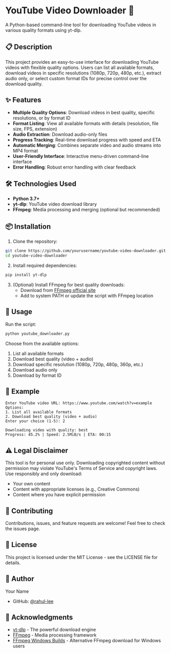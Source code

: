 # YouTube Video Downloader 🎥

A Python-based command-line tool for downloading YouTube videos in various quality formats using yt-dlp.

## 📋 Description

This project provides an easy-to-use interface for downloading YouTube videos with flexible quality options. Users can list all available formats, download videos in specific resolutions (1080p, 720p, 480p, etc.), extract audio only, or select custom format IDs for precise control over the download quality.

## ✨ Features

- **Multiple Quality Options**: Download videos in best quality, specific resolutions, or by format ID
- **Format Listing**: View all available formats with details (resolution, file size, FPS, extension)
- **Audio Extraction**: Download audio-only files
- **Progress Tracking**: Real-time download progress with speed and ETA
- **Automatic Merging**: Combines separate video and audio streams into MP4 format
- **User-Friendly Interface**: Interactive menu-driven command-line interface
- **Error Handling**: Robust error handling with clear feedback

## 🛠️ Technologies Used

- **Python 3.7+**
- **yt-dlp**: YouTube video download library
- **FFmpeg**: Media processing and merging (optional but recommended)

## 📦 Installation

1. Clone the repository:
```bash
git clone https://github.com/yourusername/youtube-video-downloader.git
cd youtube-video-downloader
```

2. Install required dependencies:
```bash
pip install yt-dlp
```

3. (Optional) Install FFmpeg for best quality downloads:
   - Download from [FFmpeg official site](https://ffmpeg.org/download.html)
   - Add to system PATH or update the script with FFmpeg location

## 🚀 Usage

Run the script:
```bash
python youtube_downloader.py
```

Choose from the available options:
1. List all available formats
2. Download best quality (video + audio)
3. Download specific resolution (1080p, 720p, 480p, 360p, etc.)
4. Download audio only
5. Download by format ID

## 📝 Example
```
Enter YouTube video URL: https://www.youtube.com/watch?v=example
Options:
1. List all available formats
2. Download best quality (video + audio)
Enter your choice (1-5): 2

Downloading video with quality: best
Progress: 45.2% | Speed: 2.5MiB/s | ETA: 00:15
```

## ⚠️ Legal Disclaimer

This tool is for personal use only. Downloading copyrighted content without permission may violate YouTube's Terms of Service and copyright laws. Use responsibly and only download:
- Your own content
- Content with appropriate licenses (e.g., Creative Commons)
- Content where you have explicit permission

## 🤝 Contributing

Contributions, issues, and feature requests are welcome! Feel free to check the issues page.

## 📄 License

This project is licensed under the MIT License - see the LICENSE file for details.

## 👤 Author

Your Name
- GitHub: [@rahul-lee](https://github.com/rahul-lee)

## 🙏 Acknowledgments

- [yt-dlp](https://github.com/yt-dlp/yt-dlp) - The powerful download engine
- [FFmpeg](https://ffmpeg.org/) - Media processing framework 
- [FFmpeg Windows Builds](https://www.gyan.dev/ffmpeg/builds/) - Alternative FFmpeg download for Windows users

